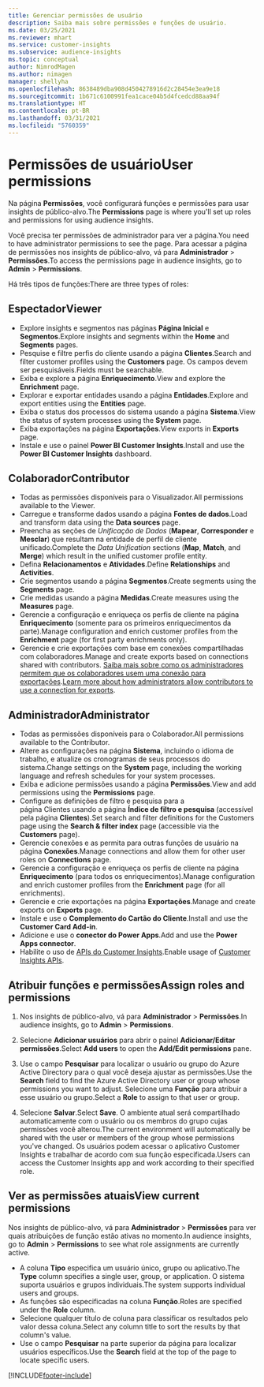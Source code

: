 ```yaml
---
title: Gerenciar permissões de usuário
description: Saiba mais sobre permissões e funções de usuário.
ms.date: 03/25/2021
ms.reviewer: mhart
ms.service: customer-insights
ms.subservice: audience-insights
ms.topic: conceptual
author: NimrodMagen
ms.author: nimagen
manager: shellyha
ms.openlocfilehash: 8638489dba908d4504278916d2c28454e3ea9e18
ms.sourcegitcommit: 1b671c6100991fea1cace04b5d4fcedcd88aa94f
ms.translationtype: HT
ms.contentlocale: pt-BR
ms.lasthandoff: 03/31/2021
ms.locfileid: "5760359"
---
```

# <a name="user-permissions"></a><span data-ttu-id="5bcab-103">Permissões de usuário</span><span class="sxs-lookup"><span data-stu-id="5bcab-103">User permissions</span></span>

<span data-ttu-id="5bcab-104">Na página **Permissões**, você configurará funções e permissões para usar insights de público-alvo.</span><span class="sxs-lookup"><span data-stu-id="5bcab-104">The **Permissions** page is where you'll set up roles and permissions for using audience insights.</span></span>

<span data-ttu-id="5bcab-105">Você precisa ter permissões de administrador para ver a página.</span><span class="sxs-lookup"><span data-stu-id="5bcab-105">You need to have administrator permissions to see the page.</span></span> <span data-ttu-id="5bcab-106">Para acessar a página de permissões nos insights de público-alvo, vá para **Administrador** > **Permissões**.</span><span class="sxs-lookup"><span data-stu-id="5bcab-106">To access the permissions page in audience insights, go to **Admin** > **Permissions**.</span></span>

<span data-ttu-id="5bcab-107">Há três tipos de funções:</span><span class="sxs-lookup"><span data-stu-id="5bcab-107">There are three types of roles:</span></span>

## <a name="viewer"></a><span data-ttu-id="5bcab-108">Espectador</span><span class="sxs-lookup"><span data-stu-id="5bcab-108">Viewer</span></span>

- <span data-ttu-id="5bcab-109">Explore insights e segmentos nas páginas **Página Inicial** e **Segmentos**.</span><span class="sxs-lookup"><span data-stu-id="5bcab-109">Explore insights and segments within the **Home** and **Segments** pages.</span></span>
- <span data-ttu-id="5bcab-110">Pesquise e filtre perfis do cliente usando a página **Clientes**.</span><span class="sxs-lookup"><span data-stu-id="5bcab-110">Search and filter customer profiles using the **Customers** page.</span></span> <span data-ttu-id="5bcab-111">Os campos devem ser pesquisáveis.</span><span class="sxs-lookup"><span data-stu-id="5bcab-111">Fields must be searchable.</span></span>
- <span data-ttu-id="5bcab-112">Exiba e explore a página **Enriquecimento**.</span><span class="sxs-lookup"><span data-stu-id="5bcab-112">View and explore the **Enrichment** page.</span></span>
- <span data-ttu-id="5bcab-113">Explorar e exportar entidades usando a página **Entidades**.</span><span class="sxs-lookup"><span data-stu-id="5bcab-113">Explore and export entities using the **Entities** page.</span></span>
- <span data-ttu-id="5bcab-114">Exiba o status dos processos do sistema usando a página **Sistema**.</span><span class="sxs-lookup"><span data-stu-id="5bcab-114">View the status of system processes  using the **System** page.</span></span>
- <span data-ttu-id="5bcab-115">Exiba exportações na página **Exportações**.</span><span class="sxs-lookup"><span data-stu-id="5bcab-115">View exports in **Exports** page.</span></span>
- <span data-ttu-id="5bcab-116">Instale e use o painel **Power BI Customer Insights**.</span><span class="sxs-lookup"><span data-stu-id="5bcab-116">Install and use the **Power BI Customer Insights** dashboard.</span></span>

## <a name="contributor"></a><span data-ttu-id="5bcab-117">Colaborador</span><span class="sxs-lookup"><span data-stu-id="5bcab-117">Contributor</span></span>

- <span data-ttu-id="5bcab-118">Todas as permissões disponíveis para o Visualizador.</span><span class="sxs-lookup"><span data-stu-id="5bcab-118">All permissions available to the Viewer.</span></span>
- <span data-ttu-id="5bcab-119">Carregue e transforme dados usando a página **Fontes de dados**.</span><span class="sxs-lookup"><span data-stu-id="5bcab-119">Load and transform data using the **Data sources** page.</span></span>
- <span data-ttu-id="5bcab-120">Preencha as seções de *Unificação de Dados* (**Mapear**, **Corresponder** e **Mesclar**) que resultam na entidade de perfil de cliente unificado.</span><span class="sxs-lookup"><span data-stu-id="5bcab-120">Complete the *Data Unification* sections (**Map**, **Match**, and **Merge**) which result in the unified customer profile entity.</span></span>
- <span data-ttu-id="5bcab-121">Defina **Relacionamentos** e **Atividades**.</span><span class="sxs-lookup"><span data-stu-id="5bcab-121">Define **Relationships** and **Activities**.</span></span>
- <span data-ttu-id="5bcab-122">Crie segmentos usando a página **Segmentos**.</span><span class="sxs-lookup"><span data-stu-id="5bcab-122">Create segments using the **Segments** page.</span></span>
- <span data-ttu-id="5bcab-123">Crie medidas usando a página **Medidas**.</span><span class="sxs-lookup"><span data-stu-id="5bcab-123">Create measures using the **Measures** page.</span></span>
- <span data-ttu-id="5bcab-124">Gerencie a configuração e enriqueça os perfis de cliente na página **Enriquecimento** (somente para os primeiros enriquecimentos da parte).</span><span class="sxs-lookup"><span data-stu-id="5bcab-124">Manage configuration and enrich customer profiles from the **Enrichment** page (for first party enrichments only).</span></span>
- <span data-ttu-id="5bcab-125">Gerencie e crie exportações com base em conexões compartilhadas com colaboradores.</span><span class="sxs-lookup"><span data-stu-id="5bcab-125">Manage and create exports based on connections shared with contributors.</span></span> <span data-ttu-id="5bcab-126">[Saiba mais sobre como os administradores permitem que os colaboradores usem uma conexão para exportações](connections.md#allow-contributors-to-use-a-connection-for-exports).</span><span class="sxs-lookup"><span data-stu-id="5bcab-126">[Learn more about how administrators allow contributors to use a connection for exports](connections.md#allow-contributors-to-use-a-connection-for-exports).</span></span>

## <a name="administrator"></a><span data-ttu-id="5bcab-127">Administrador</span><span class="sxs-lookup"><span data-stu-id="5bcab-127">Administrator</span></span>

- <span data-ttu-id="5bcab-128">Todas as permissões disponíveis para o Colaborador.</span><span class="sxs-lookup"><span data-stu-id="5bcab-128">All permissions available to the Contributor.</span></span>
- <span data-ttu-id="5bcab-129">Altere as configurações na página **Sistema**, incluindo o idioma de trabalho, e atualize os cronogramas de seus processos do sistema.</span><span class="sxs-lookup"><span data-stu-id="5bcab-129">Change settings on the **System** page, including the working language and refresh schedules for your system processes.</span></span>
- <span data-ttu-id="5bcab-130">Exiba e adicione permissões usando a página **Permissões**.</span><span class="sxs-lookup"><span data-stu-id="5bcab-130">View and add permissions using the **Permissions** page.</span></span>
- <span data-ttu-id="5bcab-131">Configure as definições de filtro e pesquisa para a página Clientes usando a página **Índice de filtro e pesquisa** (accessível pela página **Clientes**).</span><span class="sxs-lookup"><span data-stu-id="5bcab-131">Set search and filter definitions for the Customers page using the **Search & filter index** page (accessible via the **Customers** page).</span></span>
- <span data-ttu-id="5bcab-132">Gerencie conexões e as permita para outras funções de usuário na página **Conexões**.</span><span class="sxs-lookup"><span data-stu-id="5bcab-132">Manage connections and allow them for other user roles on **Connections** page.</span></span>
- <span data-ttu-id="5bcab-133">Gerencie a configuração e enriqueça os perfis de cliente na página **Enriquecimento** (para todos os enriquecimentos).</span><span class="sxs-lookup"><span data-stu-id="5bcab-133">Manage configuration and enrich customer profiles from the **Enrichment** page (for all enrichments).</span></span>
- <span data-ttu-id="5bcab-134">Gerencie e crie exportações na página **Exportações**.</span><span class="sxs-lookup"><span data-stu-id="5bcab-134">Manage and create exports on **Exports** page.</span></span>
- <span data-ttu-id="5bcab-135">Instale e use o **Complemento do Cartão do Cliente**.</span><span class="sxs-lookup"><span data-stu-id="5bcab-135">Install and use the **Customer Card Add-in**.</span></span>
- <span data-ttu-id="5bcab-136">Adicione e use o **conector do Power Apps**.</span><span class="sxs-lookup"><span data-stu-id="5bcab-136">Add and use the **Power Apps connector**.</span></span>
- <span data-ttu-id="5bcab-137">Habilite o uso de [APIs do Customer Insights](apis.md).</span><span class="sxs-lookup"><span data-stu-id="5bcab-137">Enable usage of [Customer Insights APIs](apis.md).</span></span>

## <a name="assign-roles-and-permissions"></a><span data-ttu-id="5bcab-138">Atribuir funções e permissões</span><span class="sxs-lookup"><span data-stu-id="5bcab-138">Assign roles and permissions</span></span>

1. <span data-ttu-id="5bcab-139">Nos insights de público-alvo, vá para **Administrador** > **Permissões**.</span><span class="sxs-lookup"><span data-stu-id="5bcab-139">In audience insights, go to **Admin** > **Permissions**.</span></span>

1. <span data-ttu-id="5bcab-140">Selecione **Adicionar usuários** para abrir o painel **Adicionar/Editar permissões**.</span><span class="sxs-lookup"><span data-stu-id="5bcab-140">Select **Add users** to open the **Add/Edit permissions** pane.</span></span>

1. <span data-ttu-id="5bcab-141">Use o campo **Pesquisar** para localizar o usuário ou grupo do Azure Active Directory para o qual você deseja ajustar as permissões.</span><span class="sxs-lookup"><span data-stu-id="5bcab-141">Use the **Search** field to find the Azure Active Directory user or group whose permissions you want to adjust.</span></span> <span data-ttu-id="5bcab-142">Selecione uma **Função** para atribuir a esse usuário ou grupo.</span><span class="sxs-lookup"><span data-stu-id="5bcab-142">Select a **Role** to assign to that user or group.</span></span>

1. <span data-ttu-id="5bcab-143">Selecione **Salvar**.</span><span class="sxs-lookup"><span data-stu-id="5bcab-143">Select **Save**.</span></span> <span data-ttu-id="5bcab-144">O ambiente atual será compartilhado automaticamente com o usuário ou os membros do grupo cujas permissões você alterou.</span><span class="sxs-lookup"><span data-stu-id="5bcab-144">The current environment will automatically be shared with the user or members of the group whose permissions you've changed.</span></span> <span data-ttu-id="5bcab-145">Os usuários podem acessar o aplicativo Customer Insights e trabalhar de acordo com sua função especificada.</span><span class="sxs-lookup"><span data-stu-id="5bcab-145">Users can access the Customer Insights app and work according to their specified role.</span></span>

## <a name="view-current-permissions"></a><span data-ttu-id="5bcab-146">Ver as permissões atuais</span><span class="sxs-lookup"><span data-stu-id="5bcab-146">View current permissions</span></span>

<span data-ttu-id="5bcab-147">Nos insights de público-alvo, vá para **Administrador** > **Permissões** para ver quais atribuições de função estão ativas no momento.</span><span class="sxs-lookup"><span data-stu-id="5bcab-147">In audience insights, go to **Admin** > **Permissions** to see what role assignments are currently active.</span></span>

- <span data-ttu-id="5bcab-148">A coluna **Tipo** especifica um usuário único, grupo ou aplicativo.</span><span class="sxs-lookup"><span data-stu-id="5bcab-148">The **Type** column specifies a single user, group, or application.</span></span> <span data-ttu-id="5bcab-149">O sistema suporta usuários e grupos individuais.</span><span class="sxs-lookup"><span data-stu-id="5bcab-149">The system supports individual users and groups.</span></span>
- <span data-ttu-id="5bcab-150">As funções são especificadas na coluna **Função**.</span><span class="sxs-lookup"><span data-stu-id="5bcab-150">Roles are specified under the **Role** column.</span></span>
- <span data-ttu-id="5bcab-151">Selecione qualquer título de coluna para classificar os resultados pelo valor dessa coluna.</span><span class="sxs-lookup"><span data-stu-id="5bcab-151">Select any column title to sort the results by that column's value.</span></span>
- <span data-ttu-id="5bcab-152">Use o campo **Pesquisar** na parte superior da página para localizar usuários específicos.</span><span class="sxs-lookup"><span data-stu-id="5bcab-152">Use the **Search** field at the top of the page to locate specific users.</span></span>


[!INCLUDE[footer-include](../includes/footer-banner.md)]
